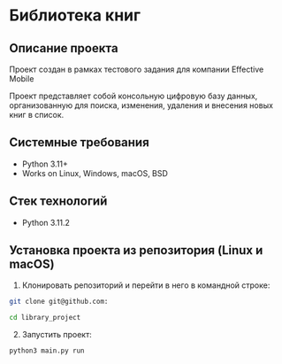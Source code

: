 Библиотека книг
=====

Описание проекта
----------
Проект создан в рамках тестового задания для компании Effective Mobile

Проект представляет собой консольную цифровую базу данных, организованную для поиска, изменения, удаления и внесения новых книг в список.

Системные требования
----------
* Python 3.11+
* Works on Linux, Windows, macOS, BSD

Стек технологий
----------
* Python 3.11.2

Установка проекта из репозитория (Linux и macOS)
----------

1. Клонировать репозиторий и перейти в него в командной строке:
```bash
git clone git@github.com:

cd library_project
```
2. Запустить проект:
```bash
python3 main.py run
```
